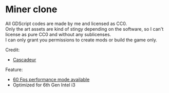 # Miner clone

All GDScript codes are made by me and licensed as CC0.  
Only the art assets are kind of stingy depending on the software, so I can't license as pure CC0 and without any sublicenses.  
I can only grant you permissions to create mods or build the game only.  

Credit:  
- [Cascadeur](https://cascadeur.com/)


Feature:
- [60 Fps performance mode available](https://twitter.com/JezCorden/status/1651521634262564869/photo/1)
- Optimized for 6th Gen Intel i3
